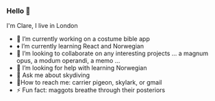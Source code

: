 ### Hello 👋
I'm Clare, I live in London

- :crown: I’m currently working on a costume bible app
- :diamonds: I’m currently learning React and Norwegian
- :high_brightness: I’m looking to collaborate on any interesting projects ... a magnum opus, a modum operandi, a memo ...
- :beginner: I’m looking for help with learning Norwegian
- 💬 Ask me about skydiving 
- :postal_horn:How to reach me: carrier pigeon, skylark, or gmail
- ⚡ Fun fact: maggots breathe through their posteriors


